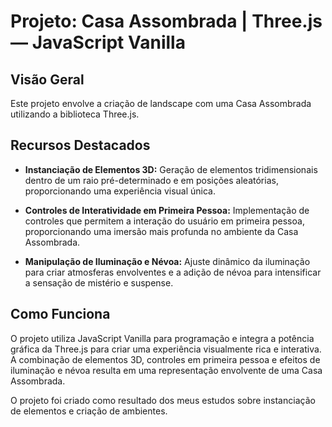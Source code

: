 # Projeto: Casa Assombrada | Three.js — JavaScript Vanilla

## Visão Geral

Este projeto envolve a criação de landscape com uma Casa Assombrada utilizando a biblioteca Three.js.

## Recursos Destacados

- **Instanciação de Elementos 3D:** Geração de elementos tridimensionais dentro de um raio pré-determinado e em posições aleatórias, proporcionando uma experiência visual única.

- **Controles de Interatividade em Primeira Pessoa:** Implementação de controles que permitem a interação do usuário em primeira pessoa, proporcionando uma imersão mais profunda no ambiente da Casa Assombrada.

- **Manipulação de Iluminação e Névoa:** Ajuste dinâmico da iluminação para criar atmosferas envolventes e a adição de névoa para intensificar a sensação de mistério e suspense.

## Como Funciona

O projeto utiliza JavaScript Vanilla para programação e integra a potência gráfica da Three.js para criar uma experiência visualmente rica e interativa. A combinação de elementos 3D, controles em primeira pessoa e efeitos de iluminação e névoa resulta em uma representação envolvente de uma Casa Assombrada.

O projeto foi criado como resultado dos meus estudos sobre instanciação de elementos e criação de ambientes. 
